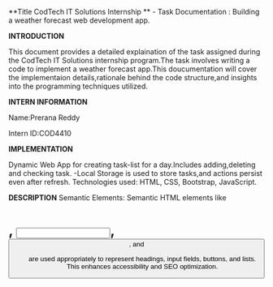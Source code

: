 **Title CodTech IT Solutions Internship ** - Task Documentation : Building a weather forecast web development app.

**INTRODUCTION**

This document provides a detailed explaination of the task assigned during the CodTech IT Solutions internship program.The task involves writing a code to implement a weather forecast app.This doucumentation will cover the implementaion details,rationale behind the code structure,and insights into the programming techniques utilized.

**INTERN INFORMATION**

Name:Prerana Reddy

Intern ID:COD4410

**IMPLEMENTATION**

Dynamic Web App for creating task-list for a day.Includes adding,deleting and checking task. -Local Storage is used to store tasks,and actions persist even after refresh. Technologies used: HTML, CSS, Bootstrap, JavaScript.

**DESCRIPTION**
Semantic Elements: Semantic HTML elements like <h1>, <input>, <button>, and <ul> are used appropriately to represent headings, input fields, buttons, and lists. This enhances accessibility and SEO optimization.









